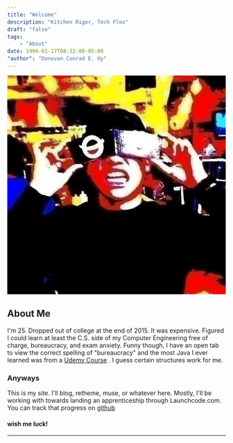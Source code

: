 ```yaml
---
title: "Welcome"
description: "Kitchen Rigor, Tech Flex"
draft: "false"
tags:
    - "About"
date: 1994-01-17T08:32:00-05:00
"author": "Donovan Conrad E. Uy"
---
```

![Me](/img/dono-avatar.jpg)
## About Me
 I'm 25. Dropped out of college at the end of 2015. It was expensive. Figured I could learn at least the C.S. side of my Computer Engineering
free of charge, bureaucracy, and exam anxiety. Funny though, I have an open tab to view the correct spelling of "bureaucracy" and the most Java I ever learned was from a  [Udemy Course](https://www.udemy.com/java-in-depth:become-a-complete-java-engineer.beauracracy) . I guess certain structures work for me. 

### Anyways
  This is my site. I'll blog, retheme, muse, or whatever here. Mostly, I'll be working with towards landing an apprenticeship through Launchcode.com.
You can track that progress on [github](https://github.com/dceu/launchcode-java-class)

#### wish me luck!
---
